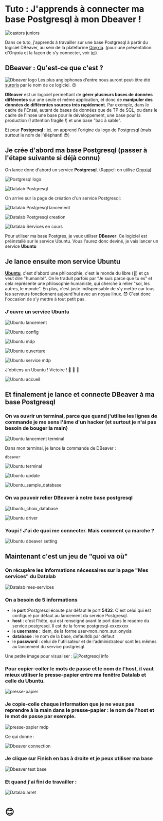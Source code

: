 # Tuto : J'apprends à connecter ma base Postgresql à mon Dbeaver ! 

![castors juniors](./img/castors%20juniors.jpg)

Dans ce tuto, j'apprends à travailler sur une base Postgresql à partir du logiciel DBeaver, au sein de la plateforme [Onyxia](https://datalab.sspcloud.fr). (pour une présentation d'Onyxia et la façon de s'y connecter, voir [ici](https://www.example.com))

## **DBeaver** : Qu'est-ce que c'est ?
![Dbeaver logo](./img/castor%20Dbeaver.png)
Les plus anglophones d'entre nous auront peut-être été [surpris](https://github.com/dbeaver/dbeaver/discussions/11422#discussioncomment-743232) par le nom de ce logiciel. :wink: 



**DBeaver** est un logiciel permettant de **gérer plusieurs bases de données différentes** sur une seule et même application, et donc de **manipuler des données de différentes sources très rapidement**. Par exemple, dans le cadre de l'Ensai, autant de bases de données que de TP de SQL, ou dans le cadre de l'Insee une base pour le développement, une base pour la production (! attention fragile !) et une base "bac à sable".

Et pour **Postgresql** : [ici](https://wiki.postgresql.org/wiki/Logo), on apprend l'origine du logo de Postgresql (mais surtout le nom de l'éléphant! :heart_eyes:) 

## Je crée d'abord ma base Postgresql (passer à l'étape suivante si déjà connu)

On lance donc d'abord un service **Postgresql**.  (Rappel: on utilise  [Onyxia](https://datalab.sspcloud.fr))

![Postgresql logo](./img/Capture_Postgresql_logo.PNG)

![Datalab Postgresql](./img/Capture_Datalab_Postgresql_fleche.PNG)

On arrive sur la page de création d'un service Postgresql: 

![Datalab Postgresql lancement](./img/Capture_Postgresql_lancement_fleche.PNG)


![Datalab Postgresql creation](./img/Capture_Postgresql_creation_fleche.PNG)



![Datalab Services en cours](./img/Capture_Datalab-Services_en_cours_fleche.PNG)





Pour utiliser ma base Postgres, je veux utiliser **DBeaver**. Ce logiciel est préinstallé sur le service Ubuntu. Vous l'aurez donc deviné, je vais lancer un service **Ubuntu**

## Je lance ensuite mon service Ubuntu

[**Ubuntu**](https://en.wikipedia.org/wiki/Ubuntu_philosophy), c'est d'abord une philosophie, c'est le monde du libre (:penguin:) et ça veut dire "humanité". On le traduit parfois par "Je suis parce que tu es" et cela représente une philosophie humaniste, qui cherche à relier "soi, les autres, le monde". En plus, c'est juste indispensable de s'y mettre car tous les serveurs fonctionnent aujourd'hui avec un noyau linux. :smiling_imp: C'est donc l'occasion de s'y mettre à tout petit pas.

### J'ouvre un service Ubuntu
![Ubuntu lancement](./img/Capture_Ubuntu_lancement_fleche.PNG)

![Ubuntu config](./img/Capture_Ubuntu_config_fleche.PNG)

![Ubuntu mdp](./img/Capture_Ubuntu_mdp_fleche.PNG)

![Ubuntu ouverture](./img/Capture_Ubuntu_ouverture_fleche.PNG)

![Ubuntu service mdp](./img/Ubuntu_service_mdp_fleche.PNG)

J'obtiens un Ubuntu ! Victoire ! :balloon: :penguin: :balloon:

![Ubuntu accueil](./img/Ubuntu_accueil.PNG)


## Et finalement je lance et connecte DBeaver à ma base Postgresql

### On va ouvrir un terminal, parce que quand j'utilise les lignes de commande je me sens l'âme d'un hacker (et surtout je n'ai pas besoin de bouger la main)

![Ubuntu lancement terminal](./img/Ubuntu_terminal_lancement_fleche.PNG)

Dans mon terminal, je lance la commande de DBeaver :
```
dbeaver
``` 
![Ubuntu terminal](./img/Ubuntu_terminal_fleche.PNG)

![Ubuntu update](./img/Ubuntu_update_fleche.PNG)

![Ubuntu_sample_database](./img/Ubuntu_sample_database_fleche.PNG)
### On va pouvoir relier DBeaver à notre base postgresql

![Ubuntu_choix_database](./img/Ubuntu_choix_DB_fleche.PNG)

![Ubuntu driver](./img/Ubuntu_download_fleche.PNG)

### Youpi ! J'ai de quoi me connecter. Mais comment ça marche ?

![Ubuntu dbeaver setting](./img/Ubuntu_connection_settings_fleche.PNG)


## Maintenant c'est un jeu de "quoi va où" 

### On récupère les informations nécessaires sur la page "**Mes services**" du Datalab
![Datalab mes-services](./img/Datalab_mes_services_fleche.PNG)

### On a besoin de 5 informations

- le **port** :Postgresql écoute par défaut le port **5432**. C'est celui qui est configuré par défaut au lancement du service Postgresql.
- **host** : c'est l'hôte, qui est renseigné avant le port dans le readme du service postgresql. Il est de la forme postgresql-xxxxxxxx
- le **username** : idem, de la forme user-mon_nom_sur_onyxia
-  **database** : le nom de la base, defaultdb par défaut
- le **password** : celui de l'utilisateur et de l'administrateur sont les mêmes au lancement du service postgresql.

Une petite image pour visualiser :
![Postgresql info](./img/Postgresql_readme_fleche.PNG)

### Pour copier-coller le mots de passe et le nom de l'host, il vaut mieux utiliser le presse-papier entre ma fenêtre Datalab et celle du Ubuntu.
![presse-papier](./img/presse-papier%C3%A8_flechePNG.png)

### Je copie-colle chaque information que je ne veux pas reprendre à la main dans le presse-papier : le nom de l'host et le mot de passe par exemple.


![presse-papier mdp](./img/presse-papier_mdp_fleche.PNG)

Ce qui donne :

![Dbeaver connection](./img/Dbeaver_connection_fin_fleche.PNG)

### Je clique sur **Finish** en bas à droite et je peux utiliser ma base

![Dbeaver test base](./img/Dbeaver_operationnel_fleche.PNG)

### Et quand j'ai fini de travailler :

![Datalab arret](./img/Datalab_arret_service_fleche.PNG)


# :blush: